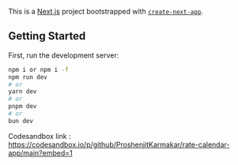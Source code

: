 This is a [Next.js](https://nextjs.org/) project bootstrapped with [`create-next-app`](https://github.com/vercel/next.js/tree/canary/packages/create-next-app).

## Getting Started

First, run the development server:

```bash
npm i or npm i -f
npm run dev
# or
yarn dev
# or
pnpm dev
# or
bun dev
```

Codesandbox link : https://codesandbox.io/p/github/ProshenjitKarmakar/rate-calendar-app/main?embed=1
